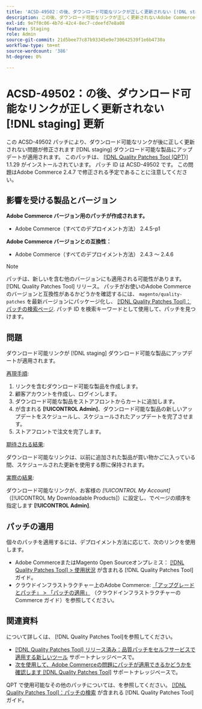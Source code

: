 ```yaml
---
title: 'ACSD-49502：の後、ダウンロード可能なリンクが正しく更新されない [!DNL staging] 更新'
description: この後、ダウンロード可能なリンクが正しく更新されないAdobe Commerceの問題を修正するために、ACSD-49502 パッチを適用してください [!DNL staging] ダウンロード可能な製品にアップデートが適用されます。
exl-id: 9e7f0c06-4b7d-42c4-8ec7-cdeefd7e8a08
feature: Staging
role: Admin
source-git-commit: 21d5bee77c87b93345e9e730642539f1e6b4730a
workflow-type: tm+mt
source-wordcount: '386'
ht-degree: 0%

---
```


# ACSD-49502：の後、ダウンロード可能なリンクが正しく更新されない [!DNL staging] 更新

この ACSD-49502 パッチにより、ダウンロード可能なリンクが後に正しく更新されない問題が修正されます [!DNL staging] ダウンロード可能な製品にアップデートが適用されます。 このパッチは、 [[!DNL Quality Patches Tool (QPT)]](/help/announcements/adobe-commerce-announcements/magento-quality-patches-released-new-tool-to-self-serve-quality-patches.md) 1.1.29 がインストールされています。 パッチ ID は ACSD-49502 です。 この問題はAdobe Commerce 2.4.7 で修正される予定であることに注意してください。

## 影響を受ける製品とバージョン

**Adobe Commerce バージョン用のパッチが作成されます。**

* Adobe Commerce（すべてのデプロイメント方法） 2.4.5-p1

**Adobe Commerce バージョンとの互換性：**

* Adobe Commerce（すべてのデプロイメント方法） 2.4.3 ～ 2.4.6

>[!NOTE]
>
>パッチは、新しいを含む他のバージョンにも適用される可能性があります。 [!DNL Quality Patches Tool] リリース。 パッチがお使いのAdobe Commerceのバージョンと互換性があるかどうかを確認するには、 `magento/quality-patches` を最新バージョンにパッケージ化し、 [[!DNL Quality Patches Tool]：パッチの検索ページ](https://experienceleague.adobe.com/tools/commerce-quality-patches/index.html). パッチ ID を検索キーワードとして使用して、パッチを見つけます。

## 問題

ダウンロード可能リンクが [!DNL staging] ダウンロード可能な製品にアップデートが適用されます。

<u>再現手順</u>:

1. リンクを含むダウンロード可能な製品を作成します。
1. 顧客アカウントを作成し、ログインします。
1. ダウンロード可能な製品をストアフロントからカートに追加します。
1. が含まれる **[!UICONTROL Admin]**、ダウンロード可能な製品の新しいアップデートをスケジュールし、スケジュールされたアップデートを完了させます。
1. ストアフロントで注文を完了します。

<u>期待される結果</u>:

ダウンロード可能なリンクは、以前に追加された製品が買い物かごに入っている間、スケジュールされた更新を使用する際に保持されます。

<u>実際の結果</u>:

ダウンロード可能なリンクが、お客様の *[!UICONTROL My Account]* （[!UICONTROL My Downloadable Products]）に設定し、でページの順序を指定します  **[!UICONTROL Admin]**.

## パッチの適用

個々のパッチを適用するには、デプロイメント方法に応じて、次のリンクを使用します。

* Adobe CommerceまたはMagento Open Sourceオンプレミス： [[!DNL Quality Patches Tool] > 使用状況](https://experienceleague.adobe.com/docs/commerce-operations/tools/quality-patches-tool/usage.html) が含まれる [!DNL Quality Patches Tool] ガイド。
* クラウドインフラストラクチャー上のAdobe Commerce: [「アップグレードとパッチ」 > 「パッチの適用」](https://experienceleague.adobe.com/docs/commerce-cloud-service/user-guide/develop/upgrade/apply-patches.html) （クラウドインフラストラクチャーのCommerce ガイド）を参照してください。

## 関連資料

について詳しくは、 [!DNL Quality Patches Tool]を参照してください。

* [[!DNL Quality Patches Tool] リリース済み：品質パッチをセルフサービスで適用する新しいツール](/help/announcements/adobe-commerce-announcements/magento-quality-patches-released-new-tool-to-self-serve-quality-patches.md) サポートナレッジベースで。
* [次を使用して、Adobe Commerceの問題にパッチが適用できるかどうかを確認します [!DNL Quality Patches Tool]](/help/support-tools/patches-available-in-qpt-tool/check-patch-for-magento-issue-with-magento-quality-patches.md) サポートナレッジベースで。

QPT で使用可能なその他のパッチについては、を参照してください。 [[!DNL Quality Patches Tool]：パッチの検索](https://experienceleague.adobe.com/tools/commerce-quality-patches/index.html) が含まれる [!DNL Quality Patches Tool] ガイド。
